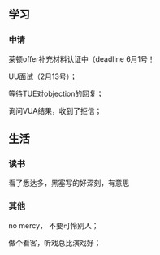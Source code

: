 ## 学习
### 申请
莱顿offer补充材料认证中（deadline 6月1号！

UU面试（2月13号）；

等待TUE对objection的回复；

询问VUA结果，收到了拒信；


## 生活
### 读书
看了悉达多，黑塞写的好深刻，有意思

### 其他
no mercy， 不要可怜别人；

做个看客，听戏总比演戏好；

